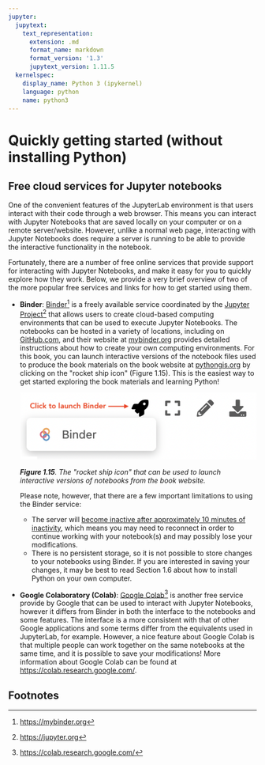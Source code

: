 ```yaml
---
jupyter:
  jupytext:
    text_representation:
      extension: .md
      format_name: markdown
      format_version: '1.3'
      jupytext_version: 1.11.5
  kernelspec:
    display_name: Python 3 (ipykernel)
    language: python
    name: python3
---
```


# Quickly getting started (without installing Python)


## Free cloud services for Jupyter notebooks

One of the convenient features of the JupyterLab environment is that users interact with their code through a web browser. This means you can interact with Jupyter Notebooks that are saved locally on your computer or on a remote server/website. However, unlike a normal web page, interacting with Jupyter Notebooks does require a server is running to be able to provide the interactive functionality in the notebook.

Fortunately, there are a number of free online services that provide support for interacting with Jupyter Notebooks, and make it easy for you to quickly explore how they work. Below, we provide a very brief overview of two of the more popular free services and links for how to get started using them.

- **Binder**: [Binder](https://mybinder.org)[^Binder] is a freely available service coordinated by the [Jupyter Project](https://jupyter.org)[^Jupyter] that allows users to create cloud-based computing environments that can be used to execute Jupyter Notebooks. The notebooks can be hosted in a variety of locations, including on [GitHub.com](https://github.com), and their website at [mybinder.org](https://mybinder.org) provides detailed instructions about how to create your own computing environments. For this book, you can launch interactive versions of the notebook files used to produce the book materials on the book website at [pythongis.org](https://pythongis.org) by clicking on the "rocket ship icon" (Figure 1.15). This is the easiest way to get started exploring the book materials and learning Python!

    ![_**Figure 1.15**. The "rocket ship icon" that can be used to launch interactive versions of notebooks from the book website._](../img/binder-rocket-ship.png)
   
    _**Figure 1.15**. The "rocket ship icon" that can be used to launch interactive versions of notebooks from the book website._

    Please note, however, that there are a few important limitations to using the Binder service:

    - The server will [become inactive after approximately 10 minutes of inactivity](https://mybinder.readthedocs.io/en/latest/about/user-guidelines.html#how-long-will-my-binder-session-last), which means you may need to reconnect in order to continue working with your notebook(s) and may possibly lose your modifications.
    - There is no persistent storage, so it is not possible to store changes to your notebooks using Binder. If you are interested in saving your changes, it may be best to read Section 1.6 about how to install Python on your own computer.
    
- **Google Colaboratory (Colab)**: [Google Colab](https://colab.research.google.com/)[^Colab] is another free service provide by Google that can be used to interact with Jupyter Notebooks, however it differs from Binder in both the interface to the notebooks and some features. The interface is a more consistent with that of other Google applications and some terms differ from the equivalents used in JupyterLab, for example. However, a nice feature about Google Colab is that multiple people can work together on the same notebooks at the same time, and it is possible to save your modifications! More information about Google Colab can be found at <https://colab.research.google.com/>.


## Footnotes

[^Binder]: <https://mybinder.org>
[^Colab]: <https://colab.research.google.com/>
[^Jupyter]: <https://jupyter.org>
